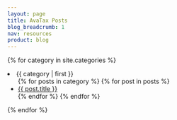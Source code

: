 ```yaml
---
layout: page
title: AvaTax Posts
blog_breadcrumb: 1
nav: resources
product: blog
---
```

{% for category in site.categories %}
  <li><a name="{{ category | first }}">{{ category | first }}</a>
    <ul>
    {% for posts in category %}
      {% for post in posts %}
        <li><a href="{{ post.url }}">{{ post.title }}</a></li>
      {% endfor %}
    {% endfor %} 
    </ul>
  </li>
{% endfor %}  

